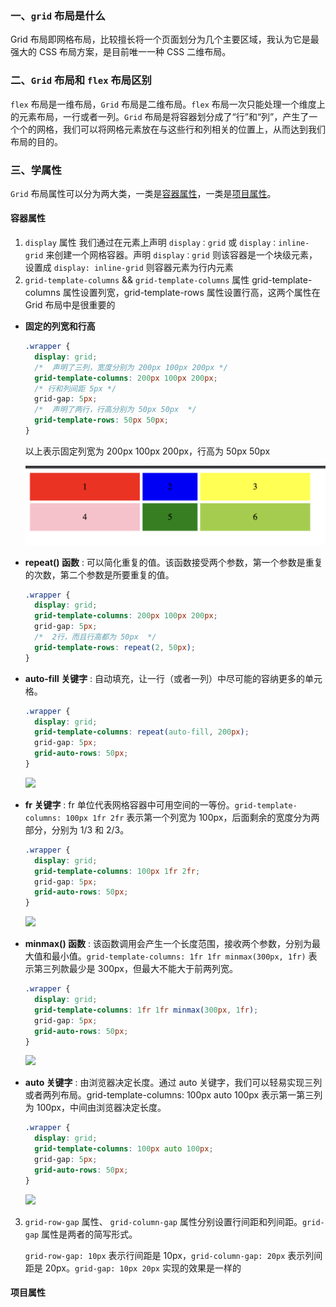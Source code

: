 ### 一、`grid` 布局是什么

Grid 布局即网格布局，比较擅长将一个页面划分为几个主要区域，我认为它是最强大的 CSS 布局方案，是目前唯一一种 CSS 二维布局。

### 二、`Grid` 布局和 `flex` 布局区别

`flex` 布局是一维布局，`Grid` 布局是二维布局。`flex` 布局一次只能处理一个维度上的元素布局，一行或者一列。`Grid` 布局是将容器划分成了“行”和“列”，产生了一个个的网格，我们可以将网格元素放在与这些行和列相关的位置上，从而达到我们布局的目的。

### 三、学属性

`Grid` 布局属性可以分为两大类，一类是[容器属性](####容器属性)，一类是[项目属性](####项目属性)。

#### 容器属性

1.  `display` 属性
    我们通过在元素上声明 `display：grid` 或 `display：inline-grid` 来创建一个网格容器。声明 `display：grid` 则该容器是一个块级元素，设置成 `display: inline-grid` 则容器元素为行内元素
2.  `grid-template-columns` && `grid-template-columns` 属性
    grid-template-columns 属性设置列宽，grid-template-rows 属性设置行高，这两个属性在 Grid 布局中是很重要的

- **固定的列宽和行高**

  ```css
  .wrapper {
    display: grid;
    /*  声明了三列，宽度分别为 200px 100px 200px */
    grid-template-columns: 200px 100px 200px;
    /* 行和列间距 5px */
    grid-gap: 5px;
    /*  声明了两行，行高分别为 50px 50px  */
    grid-template-rows: 50px 50px;
  }
  ```

  以上表示固定列宽为 200px 100px 200px，行高为 50px 50px

  ![](images/1.png)

- **repeat() 函数** : 可以简化重复的值。该函数接受两个参数，第一个参数是重复的次数，第二个参数是所要重复的值。

  ```css
  .wrapper {
    display: grid;
    grid-template-columns: 200px 100px 200px;
    grid-gap: 5px;
    /*  2行，而且行高都为 50px  */
    grid-template-rows: repeat(2, 50px);
  }
  ```

- **auto-fill 关键字** : 自动填充，让一行（或者一列）中尽可能的容纳更多的单元格。

  ```css
  .wrapper {
    display: grid;
    grid-template-columns: repeat(auto-fill, 200px);
    grid-gap: 5px;
    grid-auto-rows: 50px;
  }
  ```

  ![](http://r4psryvj9.hn-bkt.clouddn.com/11.gif)

- **fr 关键字** : fr 单位代表网格容器中可用空间的一等份。`grid-template-columns: 100px 1fr 2fr` 表示第一个列宽为 100px，后面剩余的宽度分为两部分，分别为 1/3 和 2/3。

  ```css
  .wrapper {
    display: grid;
    grid-template-columns: 100px 1fr 2fr;
    grid-gap: 5px;
    grid-auto-rows: 50px;
  }
  ```

  ![](http://r4psryvj9.hn-bkt.clouddn.com/fr1.gif)

- **minmax() 函数** : 该函数调用会产生一个长度范围，接收两个参数，分别为最大值和最小值。`grid-template-columns: 1fr 1fr minmax(300px, 1fr)` 表示第三列款最少是 300px，但最大不能大于前两列宽。

  ```css
  .wrapper {
    display: grid;
    grid-template-columns: 1fr 1fr minmax(300px, 1fr);
    grid-gap: 5px;
    grid-auto-rows: 50px;
  }
  ```

  ![](http://r4psryvj9.hn-bkt.clouddn.com/fr1.gif)

- **auto 关键字** : 由浏览器决定长度。通过 auto 关键字，我们可以轻易实现三列或者两列布局。grid-template-columns: 100px auto 100px 表示第一第三列为 100px，中间由浏览器决定长度。

  ```css
  .wrapper {
    display: grid;
    grid-template-columns: 100px auto 100px;
    grid-gap: 5px;
    grid-auto-rows: 50px;
  }
  ```

  ![](http://r4psryvj9.hn-bkt.clouddn.com/auto.gif)

3. `grid-row-gap` 属性、 `grid-column-gap` 属性分别设置行间距和列间距。`grid-gap` 属性是两者的简写形式。

   `grid-row-gap: 10px` 表示行间距是 10px，`grid-column-gap: 20px` 表示列间距是 20px。`grid-gap: 10px 20px` 实现的效果是一样的

#### 项目属性
